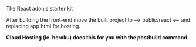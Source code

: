 The React adonis starter kit

After building the front-end move the built project to --> public/react <-- and replacing app.html for hosting.

**Cloud Hosting (ie. heroku) does this for you with the postbuild command**
